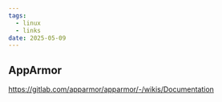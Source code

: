 ```yaml
---
tags:
  - linux
  - links
date: 2025-05-09
---
```


## AppArmor
https://gitlab.com/apparmor/apparmor/-/wikis/Documentation